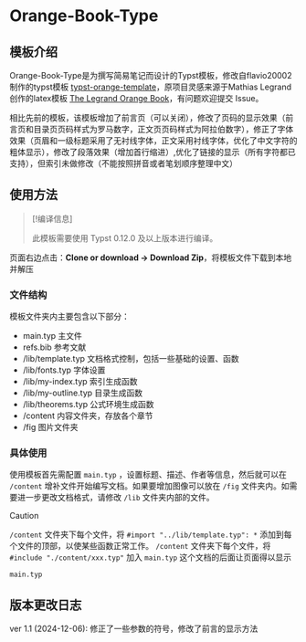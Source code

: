 # Orange-Book-Type

## 模板介绍

Orange-Book-Type是为撰写简易笔记而设计的Typst模板，修改自flavio20002制作的typst模板 [typst-orange-template](https://github.com/flavio20002/typst-orange-template)，原项目灵感来源于Mathias Legrand创作的latex模板 [The Legrand Orange Book](https://www.latextemplates.com/template/legrand-orange-book)，有问题欢迎提交 Issue。

相比先前的模板，该模板增加了前言页（可以关闭），修改了页码的显示效果（前言页和目录页页码样式为罗马数字，正文页页码样式为阿拉伯数字），修正了字体效果（页眉和一级标题采用了无衬线字体，正文采用衬线字体，优化了中文字符的粗体显示），修改了段落效果（增加首行缩进）,优化了链接的显示（所有字符都已支持），但索引未做修改（不能按照拼音或者笔划顺序整理中文）

## 使用方法

> [!编译信息]
>
> 此模板需要使用 Typst 0.12.0 及以上版本进行编译。

页面右边点击：**Clone or download -> Download Zip**，将模板文件下载到本地并解压

### 文件结构

模板文件夹内主要包含以下部分：

- main.typ 主文件
- refs.bib 参考文献
- /lib/template.typ 文档格式控制，包括一些基础的设置、函数
- /lib/fonts.typ 字体设置
- /lib/my-index.typ 索引生成函数
- /lib/my-outline.typ 目录生成函数
- /lib/theorems.typ 公式环境生成函数
- /content 内容文件夹，存放各个章节
- /fig 图片文件夹

### 具体使用

使用模板首先需配置 `main.typ` ，设置标题、描述、作者等信息，然后就可以在 `/content` 增补文件开始编写文档。如果要增加图像可以放在 `/fig` 文件夹内。如需要进一步更改文档格式，请修改 `/lib` 文件夹内部的文件。

> [!CAUTION]
>
> `/content` 文件夹下每个文件，将 `#import "../lib/template.typ": *` 添加到每个文件的顶部，以使某些函数正常工作。
> `/content` 文件夹下每个文件，将 `#include "./content/xxx.typ"` 加入 `main.typ` 这个文档的后面让页面得以显示

`main.typ`



## 版本更改日志

ver 1.1 (2024-12-06): 修正了一些参数的符号，修改了前言的显示方法
